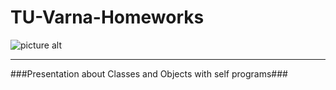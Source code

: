 # TU-Varna-Homeworks
![picture alt](http://www2.tu-varna.bg/tu-varna/images/logo_tu.png "TU")


---

###Presentation about Classes and Objects with self programs###
